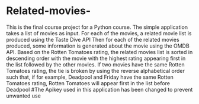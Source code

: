 # Related-movies-
This is the final course project for a Python course.
The simple application takes a list of movies as input. 
For each of the movies, a related movie list is produced using the Taste Dive API
Then for each of the related movies produced, some information is generated about the movie using the OMDB API.
Based on the Rotten Tomatoes rating, the related movies list is sorted in descending order with the movie with the highest rating appearing first
in the list followed by the other movies.
If two movies have the same Rotten Tomatoes rating, the tie is broken by using the reverse alphabetical order such that, 
if for example, Deadpool and Friday have the same Rotten Tomatoes rating, Rotten Tomatoes will appear first in the list 
before Deadpool
#The Apikey used in this application has been changed to prevent unwanted use

